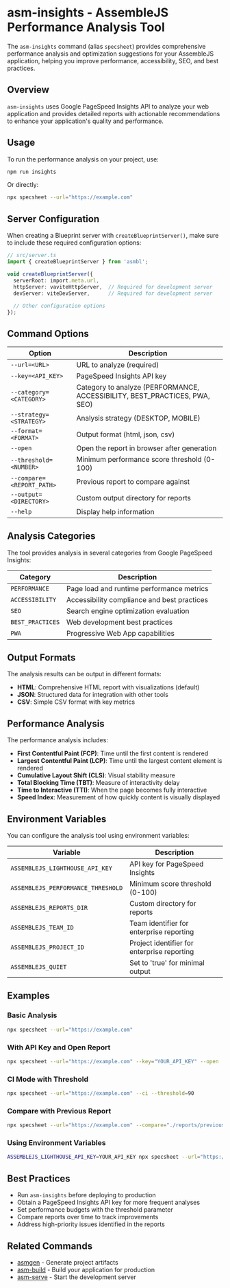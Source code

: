 # asm-insights - AssembleJS Performance Analysis Tool

The `asm-insights` command (alias `specsheet`) provides comprehensive performance analysis and optimization suggestions for your AssembleJS application, helping you improve performance, accessibility, SEO, and best practices.

## Overview

`asm-insights` uses Google PageSpeed Insights API to analyze your web application and provides detailed reports with actionable recommendations to enhance your application's quality and performance.

## Usage

To run the performance analysis on your project, use:

```bash
npm run insights
```

Or directly:

```bash
npx specsheet --url="https://example.com"
```

## Server Configuration

When creating a Blueprint server with `createBlueprintServer()`, make sure to include these required configuration options:

```typescript
// src/server.ts
import { createBlueprintServer } from 'asmbl';

void createBlueprintServer({
  serverRoot: import.meta.url,
  httpServer: vaviteHttpServer,  // Required for development server
  devServer: viteDevServer,      // Required for development server
  
  // Other configuration options
});
```

## Command Options

| Option | Description |
|--------|-------------|
| `--url=<URL>` | URL to analyze (required) |
| `--key=<API_KEY>` | PageSpeed Insights API key |
| `--category=<CATEGORY>` | Category to analyze (PERFORMANCE, ACCESSIBILITY, BEST_PRACTICES, PWA, SEO) |
| `--strategy=<STRATEGY>` | Analysis strategy (DESKTOP, MOBILE) |
| `--format=<FORMAT>` | Output format (html, json, csv) |
| `--open` | Open the report in browser after generation |
| `--threshold=<NUMBER>` | Minimum performance score threshold (0-100) |
| `--compare=<REPORT_PATH>` | Previous report to compare against |
| `--output=<DIRECTORY>` | Custom output directory for reports |
| `--help` | Display help information |

## Analysis Categories

The tool provides analysis in several categories from Google PageSpeed Insights:

| Category | Description |
|----------|-------------|
| `PERFORMANCE` | Page load and runtime performance metrics |
| `ACCESSIBILITY` | Accessibility compliance and best practices |
| `SEO` | Search engine optimization evaluation |
| `BEST_PRACTICES` | Web development best practices |
| `PWA` | Progressive Web App capabilities |

## Output Formats

The analysis results can be output in different formats:

- **HTML**: Comprehensive HTML report with visualizations (default)
- **JSON**: Structured data for integration with other tools
- **CSV**: Simple CSV format with key metrics

## Performance Analysis

The performance analysis includes:

- **First Contentful Paint (FCP)**: Time until the first content is rendered
- **Largest Contentful Paint (LCP)**: Time until the largest content element is rendered
- **Cumulative Layout Shift (CLS)**: Visual stability measure
- **Total Blocking Time (TBT)**: Measure of interactivity delay
- **Time to Interactive (TTI)**: When the page becomes fully interactive
- **Speed Index**: Measurement of how quickly content is visually displayed

## Environment Variables

You can configure the analysis tool using environment variables:

| Variable | Description |
|----------|-------------|
| `ASSEMBLEJS_LIGHTHOUSE_API_KEY` | API key for PageSpeed Insights |
| `ASSEMBLEJS_PERFORMANCE_THRESHOLD` | Minimum score threshold (0-100) |
| `ASSEMBLEJS_REPORTS_DIR` | Custom directory for reports |
| `ASSEMBLEJS_TEAM_ID` | Team identifier for enterprise reporting |
| `ASSEMBLEJS_PROJECT_ID` | Project identifier for enterprise reporting |
| `ASSEMBLEJS_QUIET` | Set to 'true' for minimal output |

## Examples

### Basic Analysis

```bash
npx specsheet --url="https://example.com"
```

### With API Key and Open Report

```bash
npx specsheet --url="https://example.com" --key="YOUR_API_KEY" --open
```

### CI Mode with Threshold

```bash
npx specsheet --url="https://example.com" --ci --threshold=90
```

### Compare with Previous Report

```bash
npx specsheet --url="https://example.com" --compare="./reports/previous.json"
```

### Using Environment Variables

```bash
ASSEMBLEJS_LIGHTHOUSE_API_KEY=YOUR_API_KEY npx specsheet --url="https://example.com"
```

## Best Practices

- Run `asm-insights` before deploying to production
- Obtain a PageSpeed Insights API key for more frequent analyses
- Set performance budgets with the threshold parameter
- Compare reports over time to track improvements
- Address high-priority issues identified in the reports

## Related Commands

- [asmgen](./asmgen.md) - Generate project artifacts
- [asm-build](./asm-build.md) - Build your application for production
- [asm-serve](./asm-serve.md) - Start the development server